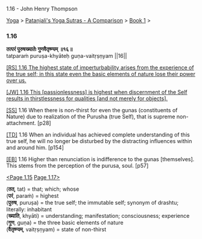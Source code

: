 1.16 - John Henry Thompson 

[Yoga](../../../yoga.md)‎ > ‎[Patanjali's Yoga Sutras - A Comparison](../../patanjani.md)‎ > ‎[Book 1](../book-1.md)‎ > ‎

### 1.16

**तत्परं पुरुषख्यातेः गुणवैतृष्ण्यम् ॥१६॥**  
tatparaṁ puruṣa-khyāteḥ guṇa-vaitṛṣṇyam ||16||  
  
  
[\[RS\] 1.16 The highest state of imperturbability arises from the experience of the true self; in this state even the basic elements of nature lose their power over us.](http://www.ashtangayoga.info/philosophy/yoga-sutra-patanjali/chapter-1/item/tatparam-purusha-khyateh-guna-vaitrishnyam/)  
  
[\[JW\] 1.16 This \[passionlessness\] is highest when discernment of the Self results in thirstlessness for qualities \[and not merely for objects\].](http://books.google.com/books?id=YzFImjtOxUwC&pg=PA37&ci=114%2C905%2C727%2C88&source=bookclip)  
  
[\[SS\]](http://www.amazon.com/Yoga-Sutras-Patanjali-Commentary-Satchidananda/dp/0932040381) 1.16 When there is non-thirst for even the gunas (constituents of Nature) due to realization of the Purusha (true Self), that is supreme non-attachment. \[p28\]  
  
[\[TD\]](http://www.amazon.com/Heart-Yoga-Developing-Personal-Practice/dp/089281764X/ref=sr_1_5?ie=UTF8&qid=1326228195&sr=8-5) 1.16 When an individual has achieved complete understanding of this true self, he will no longer be disturbed by the distracting influences within and around him. \[p154\]  
  
[\[EB\]](http://www.amazon.com/Yoga-Sutras-Patanjali-Translation-Commentary/dp/0865477361/ref=sr_1_1?ie=UTF8&s=books&qid=1250508322&sr=1-1) 1.16 Higher than renunciation is indifference to the gunas \[themselves\]. This stems from the perception of the purusa, soul. \[p57\]  
  
  
[<Page 1.15](115.md) [Page 1.17>](117.md)  
  

(**तत्**, tat) = that; which; whose  
(**परं**, paraṁ) = highest  
(**पुरुष**, puruṣa) = the true self; the immutable self; synonym of drashtu; literally: inhabitant  
(**ख्याति**, khyāti) = understanding; manifestation; consciousness; experience  
(**गुण**, guṇa) = the three basic elements of nature  
(**वैतृष्ण्यम्**, vaitṛṣṇyam) = state of non-thirst

